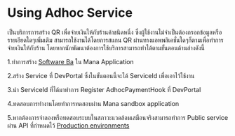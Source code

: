 # Using Adhoc Service
เป็นบริการการสร้าง QR เพื่อจ่ายเงินให้กับร้านค้าชนิดหนึ่ง ซึ่งผู้ใช้งานไม่จำเป็นต้องกรอกข้อมูลหรือรายเอียดใดๆเพิ่มเติม สามารถใช้งานได้โดยการสแกน QR ผ่านทางแอพพลิเคชั่นใดๆก็ตามเพื่อทำการจ่ายเงินให้กับร้าน โดยหากนักพัฒนาต้องการใช้บริการสามารถทำได้ตามขั้นตอนด้านล่างดังนี้

1.ทำการสร้าง [Software Ba](https://google.com) ใน Mana Application 

2.สร้าง Service ที่ DevPortal ซึ่งในขั้นตอนนี้จะได้ ServiceId เพื่อเอาไว้ใช้งาน

3.นำ ServiceId ที่ได้มาทำการ Register AdhocPaymentHook ที่ DevPortal 

4.ทดสอบการทำงานโดยทำการทดสอบผ่าน Mana sandbox application

5.หากต้องการจำลองหรือทดสอบระบบในสภาวะแวดล้อมเสมือนจริงสามารถทำการ Public service ผ่าน API ที่กำหนดไว้ [Production environments](https://google.com)